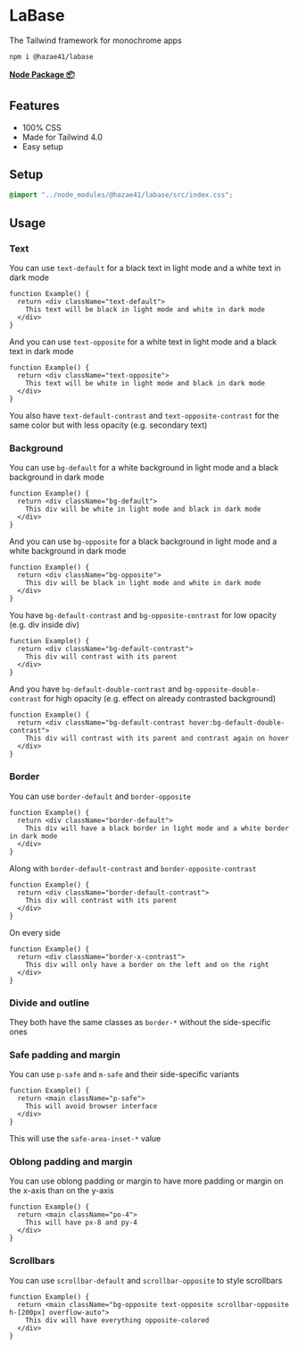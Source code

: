 # LaBase

The Tailwind framework for monochrome apps

```bash
npm i @hazae41/labase
```

[**Node Package 📦**](https://www.npmjs.com/package/@hazae41/labase)

## Features
- 100% CSS
- Made for Tailwind 4.0
- Easy setup

## Setup

```css
@import "../node_modules/@hazae41/labase/src/index.css";
```

## Usage

### Text

You can use `text-default` for a black text in light mode and a white text in dark mode

```tsx
function Example() {
  return <div className="text-default">
    This text will be black in light mode and white in dark mode
  </div>
}
```

And you can use `text-opposite` for a white text in light mode and a black text in dark mode

```tsx
function Example() {
  return <div className="text-opposite">
    This text will be white in light mode and black in dark mode
  </div>
}
```

You also have `text-default-contrast` and `text-opposite-contrast` for the same color but with less opacity (e.g. secondary text)

### Background

You can use `bg-default` for a white background in light mode and a black background in dark mode

```tsx
function Example() {
  return <div className="bg-default">
    This div will be white in light mode and black in dark mode
  </div>
}
```

And you can use `bg-opposite` for a black background in light mode and a white background in dark mode

```tsx
function Example() {
  return <div className="bg-opposite">
    This div will be black in light mode and white in dark mode
  </div>
}
```

You have `bg-default-contrast` and `bg-opposite-contrast` for low opacity (e.g. div inside div)

```tsx
function Example() {
  return <div className="bg-default-contrast">
    This div will contrast with its parent
  </div>
}
```

And you have `bg-default-double-contrast` and `bg-opposite-double-contrast` for high opacity (e.g. effect on already contrasted background)

```tsx
function Example() {
  return <div className="bg-default-contrast hover:bg-default-double-contrast">
    This div will contrast with its parent and contrast again on hover
  </div>
}
```

### Border

You can use `border-default` and `border-opposite`

```tsx
function Example() {
  return <div className="border-default">
    This div will have a black border in light mode and a white border in dark mode
  </div>
}
```

Along with `border-default-contrast` and `border-opposite-contrast`

```tsx
function Example() {
  return <div className="border-default-contrast">
    This div will contrast with its parent 
  </div>
}
```

On every side

```tsx
function Example() {
  return <div className="border-x-contrast">
    This div will only have a border on the left and on the right
  </div>
}
```

### Divide and outline

They both have the same classes as `border-*` without the side-specific ones

### Safe padding and margin

You can use `p-safe` and `m-safe` and their side-specific variants

```tsx
function Example() {
  return <main className="p-safe">
    This will avoid browser interface
  </div>
}
```

This will use the `safe-area-inset-*` value

### Oblong padding and margin

You can use oblong padding or margin to have more padding or margin on the x-axis than on the y-axis

```tsx
function Example() {
  return <main className="po-4">
    This will have px-8 and py-4
  </div>
}
```

### Scrollbars

You can use `scrollbar-default` and `scrollbar-opposite` to style scrollbars

```tsx
function Example() {
  return <main className="bg-opposite text-opposite scrollbar-opposite h-[200px] overflow-auto">
    This div will have everything opposite-colored
  </div>
}
```